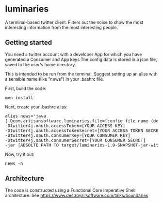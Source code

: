 # luminaries
A terminal-based twitter client.  Filters out the noise to show the most interesting information from the most interesting people.

## Getting started

You need a twitter account with a developer App for which you have generated a Consumer and App keys
The config data is stored in a json file, saved to the user's home directory.

This is intended to be run from the terminal. Suggest setting up an alias with a sensible name (like "news") in your .bashrc file.

First, build the code:
<pre>
mvn install
</pre>

Next, create your .bashrc alias:
<pre>
alias news='java
[-Dcom.artisansoftware.luminaries.file=[config file name (defaults to luminaries)]
-Dtwitter4j.oauth.accessToken=[YOUR ACCESS KEY]
-Dtwitter4j.oauth.accessTokenSecret=[YOUR ACCESS TOKEN SECRET]
-Dtwitter4j.oauth.consumerKey=[YOUR CONSUMER KEY]
-Dtwitter4j.oauth.consumerSecret=[YOUR CONSUMER SECRET]
-jar [ABSOLTE PATH TO target/luminaries-1.0-SNAPSHOT-jar-with-dependencies.jar]'
</pre>

Now, try it out:
<pre>
news -h
</pre>

## Architecture

The code is constructed using a Functional Core Imperative Shell architecture.  See https://www.destroyallsoftware.com/talks/boundaries

